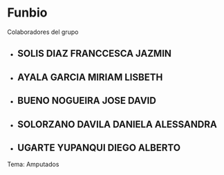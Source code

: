 # Funbio

Colaboradores del grupo
- ## SOLIS DIAZ FRANCCESCA JAZMIN
- ## AYALA GARCIA MIRIAM LISBETH
- ## BUENO NOGUEIRA JOSE DAVID
- ## SOLORZANO DAVILA DANIELA ALESSANDRA
- ## UGARTE YUPANQUI DIEGO ALBERTO

Tema: Amputados
